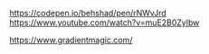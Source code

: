 https://codepen.io/behshad/pen/rNWvJrd
https://www.youtube.com/watch?v=muE2B0Zylbw

https://www.gradientmagic.com/
